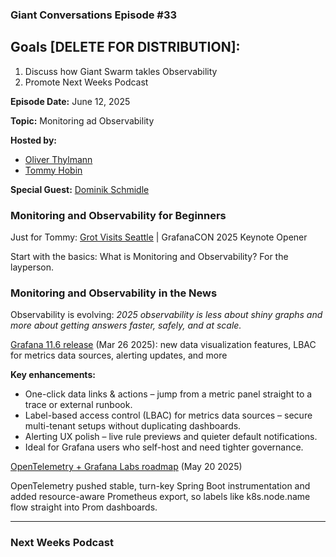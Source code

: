 ### Giant Conversations Episode #33

## Goals [DELETE FOR DISTRIBUTION]: 
1. Discuss how Giant Swarm takles Observability
3. Promote Next Weeks Podcast

**Episode Date:** June 12, 2025

**Topic:**
Monitoring ad Observability

**Hosted by:** 

* [Oliver Thylmann](https://www.linkedin.com/in/thylmann/)
* [Tommy Hobin](https://www.linkedin.com/in/tommy-hobin/)

**Special Guest:**
[Dominik Schmidle](https://github.com/Rotfuks)

### Monitoring and Observability for Beginners

Just for Tommy: [Grot Visits Seattle](https://www.youtube.com/watch?v=QDuzAFA6uLo) | GrafanaCON 2025 Keynote Opener

Start with the basics: What is Monitoring and Observability? For the layperson.

### Monitoring and Observability in the News

Observability is evolving: _2025 observability is less about shiny graphs and more about getting answers faster, safely, and at scale._

[Grafana 11.6 release](https://grafana.com/blog/2025/03/26/grafana-11.6-release-all-the-latest-features/) (Mar 26 2025): new data visualization features, LBAC for metrics data sources, alerting updates, and more

**Key enhancements:**
- One-click data links & actions – jump from a metric panel straight to a trace or external runbook.
- Label-based access control (LBAC) for metrics data sources – secure multi-tenant setups without duplicating dashboards.
- Alerting UX polish – live rule previews and quieter default notifications.
- Ideal for Grafana users who self-host and need tighter governance. 

[OpenTelemetry + Grafana Labs roadmap](https://grafana.com/blog/2025/05/20/opentelemetry-with-prometheus-better-integration-through-resource-attribute-promotion/) (May 20 2025)

OpenTelemetry pushed stable, turn-key Spring Boot instrumentation and added resource-aware Prometheus export, so labels like k8s.node.name flow straight into Prom dashboards.



------------------------------------------------------------------------------------------------------------------------------



### Next Weeks Podcast









